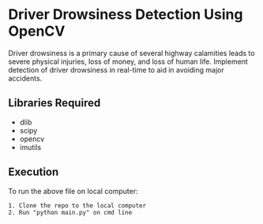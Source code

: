 # Driver Drowsiness Detection Using OpenCV
Driver drowsiness is a primary cause of several highway calamities leads to severe physical injuries, loss of money, and loss of human life. Implement detection of driver drowsiness in real-time to aid in avoiding major accidents.


## Libraries Required
- dlib
- scipy 
- opencv
- imutils

## Execution
To run the above file on local computer:
```
1. Clone the repo to the local computer
2. Run "python main.py" on cmd line
```
